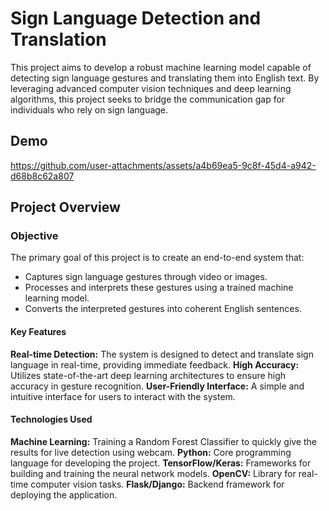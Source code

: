 # Sign Language Detection and Translation
This project aims to develop a robust machine learning model capable of detecting sign language gestures and translating them into English text. By leveraging advanced computer vision techniques and deep learning algorithms, this project seeks to bridge the communication gap for individuals who rely on sign language.

## Demo
https://github.com/user-attachments/assets/a4b69ea5-9c8f-45d4-a942-d68b8c62a807

## Project Overview
### Objective
The primary goal of this project is to create an end-to-end system that:

- Captures sign language gestures through video or images.
- Processes and interprets these gestures using a trained machine learning model.
- Converts the interpreted gestures into coherent English sentences.
#### Key Features
**Real-time Detection:** The system is designed to detect and translate sign language in real-time, providing immediate feedback.
**High Accuracy:** Utilizes state-of-the-art deep learning architectures to ensure high accuracy in gesture recognition.
**User-Friendly Interface:** A simple and intuitive interface for users to interact with the system.
#### Technologies Used
**Machine Learning:** Training a Random Forest Classifier to quickly give the results for live detection using webcam.
**Python:** Core programming language for developing the project.
**TensorFlow/Keras:** Frameworks for building and training the neural network models.
**OpenCV:** Library for real-time computer vision tasks.
**Flask/Django:** Backend framework for deploying the application.
